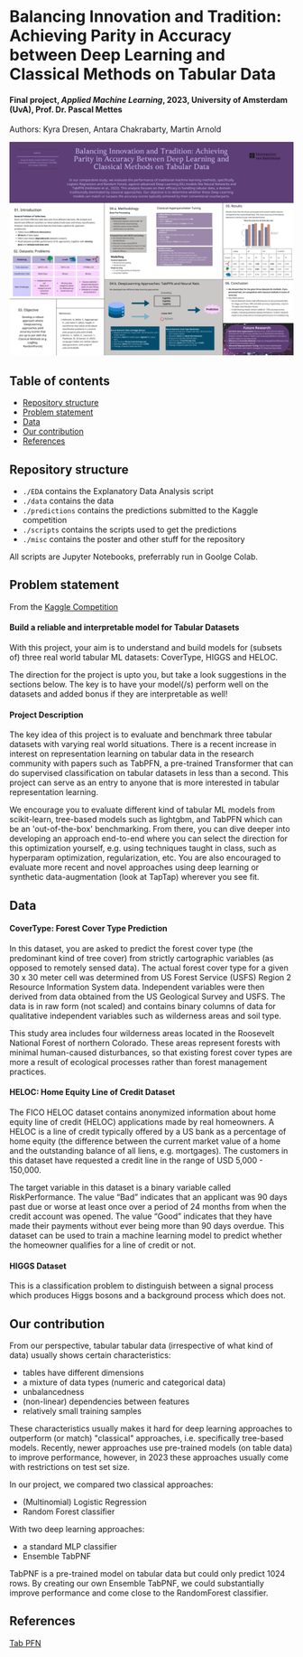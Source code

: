 # Balancing Innovation and Tradition: Achieving Parity in Accuracy between Deep Learning and Classical Methods on Tabular Data
#### Final project, *Applied Machine Learning*, 2023, University of Amsterdam (UvA), Prof. Dr. Pascal Mettes

Authors: Kyra Dresen, Antara Chakrabarty, Martin Arnold

![image](misc/poster_aml_final.png)

## Table of contents

- [Repository structure](#repository-structure)
- [Problem statement](#problem-statement)
- [Data](#data)
- [Our contribution](#our-contribution)
- [References](#references)

## Repository structure

- `./EDA` contains the Explanatory Data Analysis script
- `./data` contains the data
- `./predictions` contains the predictions submitted to the Kaggle competition
- `./scripts` contains the scripts used to get the predictions
- `./misc` contains the poster and other stuff for the repository

All scripts are Jupyter Notebooks, preferrably run in Goolge Colab.

## Problem statement

From the <a href="https://www.kaggle.com/competitions/benchmark-tabular-ml" target="_blank">Kaggle Competition</a>

#### Build a reliable and interpretable model for Tabular Datasets
With this project, your aim is to understand and build models for (subsets of) three real world tabular ML datasets: 
CoverType, HIGGS and HELOC.

The direction for the project is upto you, but take a look suggestions in the sections below. The key is to have your 
model(/s) perform well on the datasets and added bonus if they are interpretable as well!

#### Project Description
The key idea of this project is to evaluate and benchmark three tabular datasets with varying real world situations. 
There is a recent increase in interest on representation learning on tabular data in the research community with papers 
such as TabPFN, a pre-trained Transformer that can do supervised classification on tabular datasets in less than a second. 
This project can serve as an entry to anyone that is more interested in tabular representation learning.

We encourage you to evaluate different kind of tabular ML models from scikit-learn, tree-based models such as lightgbm, 
and TabPFN which can be an 'out-of-the-box' benchmarking. From there, you can dive deeper into developing an approach 
end-to-end where you can select the direction for this optimization yourself, e.g. using techniques taught in class, 
such as hyperparam optimization, regularization, etc. You are also encouraged to evaluate more recent and novel 
approaches using deep learning or synthetic data-augmentation (look at TapTap) wherever you see fit.

## Data
#### CoverType: Forest Cover Type Prediction
In this dataset, you are asked to predict the forest cover type (the predominant kind of tree cover) from strictly 
cartographic variables (as opposed to remotely sensed data). The actual forest cover type for a given 30 x 30 meter cell 
was determined from US Forest Service (USFS) Region 2 Resource Information System data. Independent variables were then 
derived from data obtained from the US Geological Survey and USFS. The data is in raw form (not scaled) and contains 
binary columns of data for qualitative independent variables such as wilderness areas and soil type.

This study area includes four wilderness areas located in the Roosevelt National Forest of northern Colorado. These 
areas represent forests with minimal human-caused disturbances, so that existing forest cover types are more a result of 
ecological processes rather than forest management practices.

#### HELOC: Home Equity Line of Credit Dataset
The FICO HELOC dataset contains anonymized information about home equity line of credit (HELOC) applications made by 
real homeowners. A HELOC is a line of credit typically offered by a US bank as a percentage of home equity (the 
difference between the current market value of a home and the outstanding balance of all liens, e.g. mortgages). The 
customers in this dataset have requested a credit line in the range of USD 5,000 - 150,000.

The target variable in this dataset is a binary variable called RiskPerformance. The value “Bad” indicates that an 
applicant was 90 days past due or worse at least once over a period of 24 months from when the credit account was opened. 
The value “Good” indicates that they have made their payments without ever being more than 90 days overdue. This dataset 
can be used to train a machine learning model to predict whether the homeowner qualifies for a line of credit or not.

#### HIGGS Dataset
This is a classification problem to distinguish between a signal process which produces Higgs bosons and a background 
process which does not.


## Our contribution

From our perspective, tabular tabular data (irrespective of what kind of data) usually shows certain characteristics:

- tables have different dimensions
- a mixture of data types (numeric and categorical data)
- unbalancedness
- (non-linear) dependencies between features
- relatively small training samples

These characteristics usually makes it hard for deep learning approaches to outperform (or match) "classical" approaches,
i.e. specifically tree-based models. Recently, newer approaches use pre-trained models (on table data) to improve performance, 
however, in 2023 these approaches usually come with restrictions on test set size. 

In our project, we compared two classical approaches:

- (Multinomial) Logistic Regression
- Random Forest classifier

With two deep learning approaches:

- a standard MLP classifier 
- Ensemble TabPNF

TabPNF is a pre-trained model on tabular data but could only predict 1024 rows. By creating our own Ensemble TabPNF, we 
could substantially improve performance and come close to the RandomForest classifier.

## References

<a href="https://arxiv.org/abs/2207.01848">Tab PFN</a>
